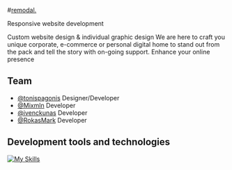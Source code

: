#[remodal.](http://remodal.lt)

Responsive website development

Custom website design & individual graphic design
We are here to craft you unique corporate, e-commerce or personal digital
home to stand out from the pack and tell the story with on-going support.
Enhance your online presence


## Team

- [@tonispagonis](https://github.com/tonispagonis) Designer/Developer 
- [@Mixmln](https://github.com/Mixmln) Developer
- [@ivenckunas](https://github.com/ivenckunas) Developer
- [@RokasMark](https://github.com/RokasMark) Developer
## Development tools and technologies


[![My Skills](https://skillicons.dev/icons?i=html,css,sass,tailwind,mui,js,react,redux,nodejs,express,mongodb,mysql,figma,ps,ai)](https://skillicons.dev)
